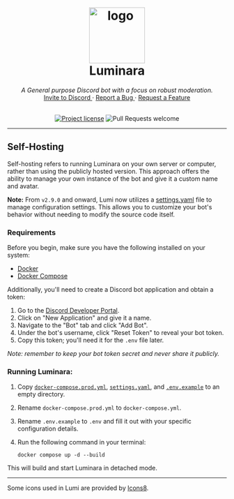<h1 align="center">
  <a href="https://git.wlinator.org/wlinator/luminara">
    <img
      src="https://git.wlinator.org/Luminara/Art/raw/branch/main/lumi_logo_transparent.png"
      alt="logo" width="128" height="128">
  </a>
  <br />
  Luminara
</h1>

<div align="center">
  <i>A General purpose Discord bot with a focus on robust moderation.</i>
  <br />
   <a href="https://discord.com/oauth2/authorize?client_id=1038050427272429588&permissions=8&scope=bot">
    Invite to Discord
  </a>
   · 
  <a href="https://github.com/wlinator/luminara/issues/new?assignees=&labels=&projects=&template=bug_report.md&title=">
    Report a Bug
  </a>
   · 
  <a href="https://github.com/wlinator/luminara/issues/new?assignees=&labels=&projects=&template=feature_request.md&title=">
    Request a Feature
  </a>
  <br /> <br />  

  [![Project
  license](https://img.shields.io/badge/license-GPL--3.0--only-blue
)](LICENSE)
  ![Pull Requests
  welcome](https://img.shields.io/badge/PRs-much_appreciated!-pink
)

</div>
     


---


## Self-Hosting

Self-hosting refers to running Luminara on your own server or computer, rather than using the publicly hosted version.
This approach offers the ability to manage your own instance of the bot and give it a custom name and avatar.

**Note:** From `v2.9.0` and onward, Lumi now utilizes a [settings.yaml](settings.yaml) file to manage configuration settings. This allows you to customize your bot's behavior without needing to modify the source code itself.

### Requirements

Before you begin, make sure you have the following installed on your system:

- [Docker](https://docs.docker.com/get-docker/)
- [Docker Compose](https://docs.docker.com/compose/install/)

Additionally, you'll need to create a Discord bot application and obtain a token:

1. Go to the [Discord Developer Portal](https://discord.com/developers/applications).
2. Click on "New Application" and give it a name.
3. Navigate to the "Bot" tab and click "Add Bot".
4. Under the bot's username, click "Reset Token" to reveal your bot token.
5. Copy this token; you'll need it for the `.env` file later.

*Note: remember to keep your bot token secret and never share it publicly.*

### Running Luminara:

1. Copy [`docker-compose.prod.yml`](docker-compose.prod.yml), [`settings.yaml`](settings.yaml), and [`.env.example`](.env.example) to an empty directory.

2. Rename `docker-compose.prod.yml` to `docker-compose.yml`.

3. Rename `.env.example` to `.env` and fill it out with your specific configuration details.

4. Run the following command in your terminal:

   ```
   docker compose up -d --build
   ```

This will build and start Luminara in detached mode.

---

Some icons used in Lumi are provided by [Icons8](https://icons8.com/).
